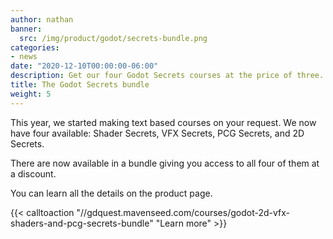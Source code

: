 ```yaml
---
author: nathan
banner:
  src: /img/product/godot/secrets-bundle.png
categories:
- news
date: "2020-12-10T00:00:00-06:00"
description: Get our four Godot Secrets courses at the price of three.
title: The Godot Secrets bundle
weight: 5
---
```


This year, we started making text based courses on your request. We now have four available: Shader Secrets, VFX Secrets, PCG Secrets, and 2D Secrets.

There are now available in a bundle giving you access to all four of them at a discount.

You can learn all the details on the product page.

{{< calltoaction "//gdquest.mavenseed.com/courses/godot-2d-vfx-shaders-and-pcg-secrets-bundle" "Learn more" >}}
